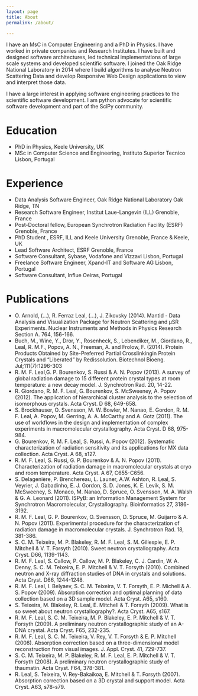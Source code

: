 ```yaml
---
layout: page
title: About
permalink: /about/

---
```


I have an MsC in Computer Engineering and a PhD in Physics. I have worked in private companies and Research Institutes. I have built and designed software architectures, led technical implementations of large scale systems and developed scientific software. I joined the Oak Ridge National Laboratory in 2014 where I build algorithms to analyse Neutron Scattering Data and develop Responsive Web Design applications to view and interpret those data. 

I have a large interest in applying software engineering practices to the scientific software development. I am python advocate for scientific software development and part of the SciPy community.

Education
=========

- PhD in Physics, Keele University, UK
- MSc in Computer Science and Engineering, Instituto Superior Tecnico	Lisbon, Portugal


Experience
==========

- Data Analysis Software Engineer, Oak Ridge National Laboratory	Oak Ridge, TN
- Research Software Engineer, Institut Laue-Langevin (ILL)	Grenoble, France
- Post-Doctoral fellow, European Synchrotron Radiation Facility (ESRF)	Grenoble, France
- PhD Student , ESRF, ILL and Keele University	Grenoble, France & Keele, UK
- Lead Software Architect, ESRF	Grenoble, France
- Software Consultant, Sybase, Vodafone and Vizzavi	Lisbon, Portugal
- Freelance Software Engineer, Xpand-IT and Software AG	Lisbon, Portugal
- Software Consultant, Influe	Oeiras, Portugal

Publications
============

- O. Arnold, (...), R. Ferraz Leal, (...), J. Zikovsky (2014). Mantid - Data Analysis and Visualization Package for Neutron Scattering and μSR Experiments. Nuclear Instruments and Methods in Physics Research Section A. 764, 156-166.
- Buch, M., Wine, Y., Dror, Y., Rosenheck, S., Lebendiker, M., Giordano, R., Leal, R. M.F., Popov, A. N., Freeman, A. and Frolow, F. (2014). Protein Products Obtained by Site-Preferred Partial Crosslinkingin Protein Crystals and “Liberated” by Redissolution. Biotechnol Bioeng. Jul;111(7):1296-303
- R. M. F. Leal,G. P. Bourenkov, S. Russi & A. N. Popov (2013). A survey of global radiation damage to 15 different protein crystal types at room temperature: a new decay model. J. Synchrotron Rad. 20, 14-22.
- R. Giordano, R. M. F. Leal, G. Bourenkov, S. McSweeney, A. Popov (2012). The application of hierarchical cluster analysis to the selection of isomorphous crystals. Acta Cryst. D 68, 649-658.
- S. Brockhauser, O. Svensson, M. W. Bowler, M. Nanao, E. Gordon, R. M. F. Leal, A. Popov, M. Gerring, A. A. McCarthy and A. Gotz (2011). The use of workflows in the design and implementation of complex experiments in macromolecular crystallography. Acta Cryst. D 68, 975-984.
- G. Bourenkov, R. M. F. Leal, S. Russi, A. Popov (2012). Systematic characterization of radiation sensitivity and its applications for MX data collection. Acta Cryst. A 68, s127.
- R. M. F. Leal, S. Russi, G. P. Bourenkov & A. N. Popov (2011). Characterization of radiation damage in macromolecular crystals at cryo and room temperature. Acta Cryst. A 67, C655-C656.
- S. Delagenière, P. Brenchereau, L. Launer, A.W. Ashton, R. Leal, S. Veyrier, J. Gabadinho, E. J. Gordon, S. D. Jones, K. E. Levik, S. M. McSweeney, S. Monaco, M. Nanao, D. Spruce, O. Svensson, M. A. Walsh & G. A. Leonard (2011). ISPyB: an Information Management System for Synchrotron Macromolecular, Crystallography. Bioinformatics 27, 3186-3192.
- R. M. F. Leal, G. P. Bourenkov, O. Svensson, D. Spruce, M. Guijarro & A. N. Popov (2011). Experimental procedure for the characterization of radiation damage in macromolecular crystals. J. Synchrotron Rad. 18, 381-386.
- S. C. M. Teixeira, M. P. Blakeley, R. M. F. Leal, S. M. Gillespie, E. P. Mitchell & V. T. Forsyth (2010). Sweet neutron crystallography. Acta Cryst. D66, 1139-1143.
- R. M. F. Leal, S. Callow, P. Callow, M. P. Blakeley, C. J. Cardin, W. A. Denny, S. C. M. Teixeira, E. P. Mitchell & V. T. Forsyth (2010). Combined neutron and X-ray diffraction studies of DNA in crystals and solutions. Acta Cryst. D66, 1244-1248.
- R. M. F. Leal, I. Belyaev, S. C. M. Teixeira, V. T. Forsyth, E. P. Michell & A. S. Popov (2009). Absorption correction and optimal planning of data collection based on a 3D sample model. Acta Cryst. A65, s160.
- S. Teixeira, M. Blakeley, R. Leal, E. Mitchell & T. Forsyth (2009). What is so sweet about neutron crystallography?. Acta Cryst. A65, s167.
- R. M. F. Leal, S. C. M. Teixeira, M. P. Blakeley, E. P. Mitchell & V. T. Forsyth (2009). A preliminary neutron crystallographic study of an A-DNA crystal. Acta Cryst. F65, 232-235. 
- R. M. F. Leal, S. C. M. Teixeira, V. Rey, V. T. Forsyth & E. P. Mitchell (2008). Absorption correction based on a three-dimensional model reconstruction from visual images. J. Appl. Cryst. 41, 729-737.
- S. C. M. Teixeira, M. P. Blakeley, R. M. F. Leal, E. P. Mitchell & V. T. Forsyth (2008). A preliminary neutron crystallographic study of thaumatin. Acta Cryst. F64, 378-381.
- R. Leal, S. Teixeira, V. Rey-Bakaikoa, E. Mitchell & T. Forsyth (2007). Absorption correction based on a 3D crystal and support model. Acta Cryst. A63, s78-s79.


